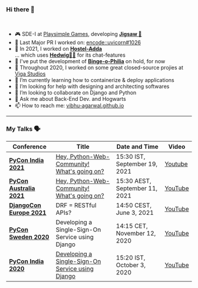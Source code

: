 ### Hi there 👋

<br/>

<!-- <a href="https://pypi.org/user/potterhead_vibhu/">
  <img align="left" alt="Vibhu on PyPI" width="22px" src="https://cdn.jsdelivr.net/npm/simple-icons@v3/icons/python.svg" />
</a>  <a href="https://play.google.com/store/apps/developer?id=Vibhu+Agarwal">
  <img align="left" alt="Vibhu on Playstore" width="22px" src="https://cdn.jsdelivr.net/npm/simple-icons@v3/icons/android.svg" />
</a>  <a href="https://in.linkedin.com/in/vibhu4agarwal">
  <img align="left" alt="Vibhu's LinkedIn" width="22px" src="https://cdn.jsdelivr.net/npm/simple-icons@v3/icons/linkedin.svg" />
</a>   <a href="https://vibhu-agarwal.blogspot.com/">
  <img align="left" alt="Vibhu Blogs" width="22px" src="https://cdn.jsdelivr.net/npm/simple-icons@v3/icons/blogger.svg" />
</a>  <a href="https://t.me/vibhu4agarwal">
  <img align="left" alt="Vibhu's Telegram" width="22px" src="https://cdn.jsdelivr.net/npm/simple-icons@v3/icons/telegram.svg" />
</a> -->

<!-- <br/>
<br/> -->

- 🎮 SDE-I at [Playsimple Games](https://playsimple.in/), developing **[Jigsaw 🧩](https://play.google.com/store/apps/details?id=in.playsimple.jigsaw_puzzle)**
- 🔨 Last Major PR I worked on: [encode::uvicorn#1026](https://github.com/encode/uvicorn/pull/1026) 
- 📱 In 2021, I worked on **[Hostel-Adda](https://play.google.com/store/apps/details?id=com.vibhu4agarwal.Hostel_Adda)**  
... which uses **[Hedwig🦉💬](https://github.com/shawarmaKoders/Hedwig)** for its chat-features
- 📅 I've put the development of **[Binge-o-Philia](https://play.google.com/store/apps/details?id=com.vibhu4agarwal.Binge_o_Philia)** on hold, for now
- 💼 Throughout 2020, I worked on some great closed-source projies at [Viga Studios](https://github.com/Viga-Entertainment-Technology/)
- 🌱 I’m currently learning how to containerize & deploy applications
- 🤔 I’m looking for help with designing and architecting softwares
- 👯 I’m looking to collaborate on Django and Python
- 💬 Ask me about Back-End Dev. and Hogwarts
- 📫 How to reach me: [vibhu-agarwal.github.io](https://vibhu-agarwal.github.io/)

<!-- 
<hr>

- 👨‍💻 **I'm open to new opportunities** and can start working full-time from August 2022. -->

<hr>

### My Talks 🗣️
| Conference | Title | Date and Time | Video
|--|--|--|--|
| [**PyCon India 2021**](https://in.pycon.org/2021/) | [Hey, Python-Web-Community! What's going on?](https://in.pycon.org/cfp/2021/proposals/hey-python-web-community-whats-going-on~erkR4/) | 15:30 IST, September 19, 2021 | [Youtube](https://youtu.be/hOg0HsSDbGs) |
| [**PyCon Australia 2021**](https://2021.pycon.org.au/) | [Hey, Python-Web-Community! What's going on?](https://2021.pycon.org.au/program/BWN9BP/) | 15:30 AEST, September 11, 2021 | [YouTube](https://youtu.be/2-RcyZF84gg) |
| [**DjangoCon Europe 2021**](https://2021.djangocon.eu/) | DRF = RESTful APIs? | 14:50 CEST, June 3, 2021 | [YouTube](https://www.youtube.com/watch?v=toMQd3UJWU4&t=1415s) |
| [**PyCon Sweden 2020**](http://www.pycon.se/2020/) | Developing a Single-Sign-On Service using Django | 14:15 CET, November 12, 2020 | [YouTube](https://youtu.be/4BN2Np7fUqY) |
| [**PyCon India 2020**](https://in.pycon.org/2020/) | [Developing a Single-Sign-On Service using Django](https://in.pycon.org/cfp/2020/proposals/developing-a-single-sign-on-service-using-django~b26Mb/) | 15:20 IST, October 3, 2020 | [YouTube](https://youtu.be/JOMHAJNiQg8) |

<!--- 😄 Pronouns: ...-->
<!--- ⚡ Fun fact: ... ...-->

<!--![My github stats](https://github-readme-stats.vercel.app/api?username=Vibhu-Agarwal&show_icons=true&hide_border=true&hide=["stars"])-->
